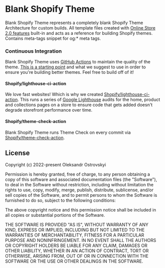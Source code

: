 # Blank Shopify Theme

Blank Shopify Theme represents a completely blank Shopify Theme Architecture for custom builds. All template files created with [Online Store 2.0 features](https://www.shopify.com/partners/blog/shopify-online-store) built-in and acts as a reference for building Shopify themes. Contains meta-tags snippet for og:* meta tags.

### Continuous Integration

Blank Shopify Theme uses [GitHub Actions](https://github.com/features/actions) to maintain the quality of the theme. [This is a starting point](https://github.com/devwhodevs/blank-shopify-theme/blob/master/.github/workflows/ci.yml) and what we suggest to use in order to ensure you're building better themes. Feel free to build off of it!

#### Shopify/lighthouse-ci-action

We love fast websites! Which is why we created [Shopify/lighthouse-ci-action](https://github.com/Shopify/lighthouse-ci-action). This runs a series of [Google Lighthouse](https://developers.google.com/web/tools/lighthouse) audits for the home, product and collections pages on a store to ensure code that gets added doesn't degrade storefront performance over time.

#### Shopify/theme-check-action

Blank Shopify Theme runs Theme Check on every commit via [Shopify/theme-check-action](https://github.com/Shopify/theme-check-action).

## License

Copyright (c) 2022-present Oleksandr Ostrovskyi

Permission is hereby granted, free of charge, to any person obtaining a copy
of this software and associated documentation files (the "Software"), to deal
in the Software without restriction, including without limitation the rights
to use, copy, modify, merge, publish, distribute, sublicense, and/or sell
copies of the Software, and to permit persons to whom the Software is
furnished to do so, subject to the following conditions:

The above copyright notice and this permission notice shall be included in all
copies or substantial portions of the Software.

THE SOFTWARE IS PROVIDED "AS IS", WITHOUT WARRANTY OF ANY KIND, EXPRESS OR
IMPLIED, INCLUDING BUT NOT LIMITED TO THE WARRANTIES OF MERCHANTABILITY,
FITNESS FOR A PARTICULAR PURPOSE AND NONINFRINGEMENT. IN NO EVENT SHALL THE
AUTHORS OR COPYRIGHT HOLDERS BE LIABLE FOR ANY CLAIM, DAMAGES OR OTHER
LIABILITY, WHETHER IN AN ACTION OF CONTRACT, TORT OR OTHERWISE, ARISING FROM,
OUT OF OR IN CONNECTION WITH THE SOFTWARE OR THE USE OR OTHER DEALINGS IN THE
SOFTWARE.
